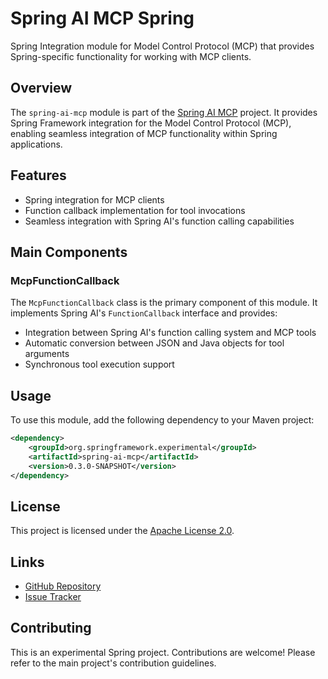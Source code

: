 # Spring AI MCP Spring

Spring Integration module for Model Control Protocol (MCP) that provides Spring-specific functionality for working with MCP clients.

## Overview

The `spring-ai-mcp` module is part of the [Spring AI MCP](https://github.com/spring-projects-experimental/spring-ai-mcp) project. It provides Spring Framework integration for the Model Control Protocol (MCP), enabling seamless integration of MCP functionality within Spring applications.

## Features

- Spring integration for MCP clients
- Function callback implementation for tool invocations
- Seamless integration with Spring AI's function calling capabilities

## Main Components

### McpFunctionCallback

The `McpFunctionCallback` class is the primary component of this module. It implements Spring AI's `FunctionCallback` interface and provides:

- Integration between Spring AI's function calling system and MCP tools
- Automatic conversion between JSON and Java objects for tool arguments
- Synchronous tool execution support


## Usage

To use this module, add the following dependency to your Maven project:

```xml
<dependency>
    <groupId>org.springframework.experimental</groupId>
    <artifactId>spring-ai-mcp</artifactId>
    <version>0.3.0-SNAPSHOT</version>
</dependency>
```

## License

This project is licensed under the [Apache License 2.0](https://www.apache.org/licenses/LICENSE-2.0).

## Links

- [GitHub Repository](https://github.com/spring-projects-experimental/spring-ai-mcp)
- [Issue Tracker](https://github.com/spring-projects-experimental/spring-ai-mcp/issues)

## Contributing

This is an experimental Spring project. Contributions are welcome! Please refer to the main project's contribution guidelines.
